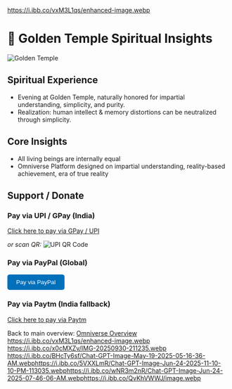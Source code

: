 https://i.ibb.co/vxM3L1qs/enhanced-image.webp
# 🌟 Golden Temple Spiritual Insights

![Golden Temple](assets/golden-temple.webp)

## Spiritual Experience
- Evening at Golden Temple, naturally honored for impartial understanding, simplicity, and purity.
- Realization: human intellect & memory distortions can be neutralized through simplicity.

## Core Insights
- All living beings are internally equal
- Omniverse Platform designed on impartial understanding, reality-based achievement, era of true reality

## Support / Donate
### Pay via UPI / GPay (India)
[Click here to pay via GPay / UPI](upi://pay?pa=sainirampaul60@okaxis&pn=RampaulSaini&cu=INR)

_or scan QR:_
![UPI QR Code](assets/upi-qr.png)

### Pay via PayPal (Global)
<form action="https://www.paypal.com/donate" method="post" target="_top">
  <input type="hidden" name="hosted_button_id" value="YOUR_PAYPAL_BUTTON_ID" />
  <input type="submit" value="Pay via PayPal" style="padding: 10px 20px; background-color: #0070ba; color: white; border: none; border-radius: 5px; cursor: pointer;" />
</form>

### Pay via Paytm (India fallback)
[Click here to pay via Paytm](https://paytm.me/sainirampaul60)

Back to main overview: [Omniverse Overview](README.md)
https://i.ibb.co/vxM3L1qs/enhanced-image.webp
https://i.ibb.co/x0cMXZv/IMG-20250930-211235.webp
https://i.ibb.co/BHcTy6sf/Chat-GPT-Image-May-19-2025-05-16-36-AM.webphttps://i.ibb.co/5VXXLmR/Chat-GPT-Image-Jun-24-2025-11-10-10-PM-113035.webphttps://i.ibb.co/wNR3m2nR/Chat-GPT-Image-Jun-24-2025-07-46-06-AM.webphttps://i.ibb.co/QvKhVWWJ/image.webp
